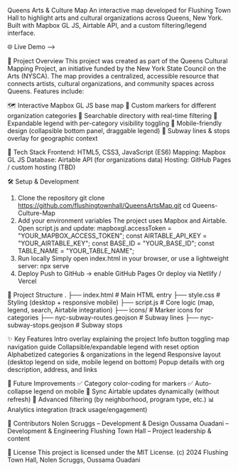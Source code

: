 Queens Arts & Culture Map
An interactive map developed for Flushing Town Hall to highlight arts and cultural organizations across Queens, New York. Built with Mapbox GL JS, Airtable API, and a custom filtering/legend interface.

🌐 Live Demo --> 

📖 Project Overview
This project was created as part of the Queens Cultural Mapping Project, an initiative funded by the New York State Council on the Arts (NYSCA). The map provides a centralized, accessible resource that connects artists, cultural organizations, and community spaces across Queens.
Features include:

🗺️ Interactive Mapbox GL JS base map
📍 Custom markers for different organization categories
🔎 Searchable directory with real-time filtering
📑 Expandable legend with per-category visibility toggling
📱 Mobile-friendly design (collapsible bottom panel, draggable legend)
🚌 Subway lines & stops overlay for geographic context

🚀 Tech Stack
Frontend: HTML5, CSS3, JavaScript (ES6)
Mapping: Mapbox GL JS
Database: Airtable API (for organizations data)
Hosting: GitHub Pages / custom hosting (TBD)


🛠️ Setup & Development
1. Clone the repository
git clone https://github.com/flushingtownhall/QueensArtsMap.git
cd Queens-Culture-Map
2. Add your environment variables
The project uses Mapbox and Airtable.
Open script.js and update:
mapboxgl.accessToken = "YOUR_MAPBOX_ACCESS_TOKEN";
const AIRTABLE_API_KEY = "YOUR_AIRTABLE_KEY";
const BASE_ID = "YOUR_BASE_ID";
const TABLE_NAME = "YOUR_TABLE_NAME";
3. Run locally
Simply open index.html in your browser, or use a lightweight server:
npx serve
4. Deploy
Push to GitHub → enable GitHub Pages
Or deploy via Netlify / Vercel

📂 Project Structure
.
├── index.html      # Main HTML entry
├── style.css       # Styling (desktop + responsive mobile)
├── script.js       # Core logic (map, legend, search, Airtable integration)
├── icons/          # Marker icons for categories
├── nyc-subway-routes.geojson  # Subway lines
├── nyc-subway-stops.geojson   # Subway stops

✨ Key Features
Intro overlay explaining the project
Info button toggling map navigation guide
Collapsible/expandable legend with reset option
Alphabetized categories & organizations in the legend
Responsive layout (desktop legend on side, mobile legend on bottom)
Popup details with org description, address, and links

📌 Future Improvements
✅ Category color-coding for markers
✅ Auto-collapse legend on mobile
🔄 Sync Airtable updates dynamically (without refresh)
🔎 Advanced filtering (by neighborhood, program type, etc.)
📊 Analytics integration (track usage/engagement)

👥 Contributors
Nolen Scruggs – Development & Design
Oussama Ouadani – Development & Engineering
Flushing Town Hall – Project leadership & content

📜 License
This project is licensed under the MIT License.
(c) 2024 Flushing Town Hall, Nolen Scruggs, Oussama Ouadani

